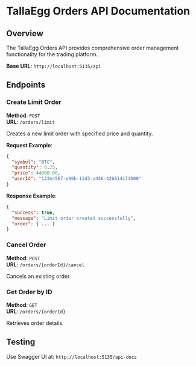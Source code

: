 # TallaEgg Orders API Documentation

## Overview

The TallaEgg Orders API provides comprehensive order management functionality for the trading platform.

**Base URL**: `http://localhost:5135/api`

## Endpoints

### Create Limit Order
**Method**: `POST`  
**URL**: `/orders/limit`

Creates a new limit order with specified price and quantity.

**Request Example**:
```json
{
  "symbol": "BTC",
  "quantity": 0.25,
  "price": 44000.00,
  "userId": "123e4567-e89b-12d3-a456-426614174000"
}
```

**Response Example**:
```json
{
  "success": true,
  "message": "Limit order created successfully",
  "order": { ... }
}
```

### Cancel Order
**Method**: `POST`  
**URL**: `/orders/{orderId}/cancel`

Cancels an existing order.

### Get Order by ID
**Method**: `GET`  
**URL**: `/orders/{orderId}`

Retrieves order details.

## Testing

Use Swagger UI at: `http://localhost:5135/api-docs`